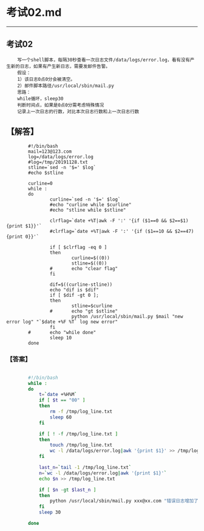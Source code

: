# 考试02.md  
---  
## 考试02  
        写一个shell脚本，每隔30秒查看一次日志文件/data/logs/error.log，看有没有产生新的日志，如果有产生新日志，需要发邮件告警。  
        假设：  
        1）该日志0点0分会被清空。  
        2）邮件脚本路径/usr/local/sbin/mail.py  
        思路：  
        while循环，sleep30  
        判断时间点，如果是0点0分需考虑特殊情况  
        记录上一次日志的行数，对比本次日志行数和上一次日志行数  
## 【解答】  
```       
        #!/bin/bash
        mail=123@123.com
        log=/data/logs/error.log
        #log=/tmp/20191128.txt
        stline=`sed -n '$=' $log`
        #echo $stline

        curline=0
        while :
        do
                curline=`sed -n '$=' $log`
                #echo "curline while $curline"
                #echo "stline while $stline"
                
                clrflag=`date +%T|awk -F ':' '{if ($1==0 && $2==$1) {print $1}}'`
                #clrflag=`date +%T|awk -F ':' '{if ($1==10 && $2==47) {print 0}}'`
                
                if [ $clrflag -eq 0 ]
                then
                        curline=$((0))
                        stline=$((0))
                #       echo "clear flag"
                fi
                
                dif=$((curline-stline))
                echo "dif is $dif"
                if [ $dif -gt 0 ];
                then
                        stline=$curline
                #       echo "gt $stline"
                        python /usr/local/sbin/mail.py $mail "new error log" "`$date +%F %T` log new error"
                fi
        #       echo "while done"
                sleep 10
        done

```  

### 【答案】  
```bash  

        #!/bin/bash
        while :
        do
            t=`date +%H%M`
            if [ $t == "00" ]
            then
                rm -f /tmp/log_line.txt
                sleep 60
            fi

            if [ ! -f /tmp/log_line.txt ]
            then
                touch /tmp/log_line.txt
                wc -l /data/logs/error.log|awk '{print $1}' >> /tmp/log_line.txt
            fi

            last_n=`tail -1 /tmp/log_line.txt`
            n=`wc -l /data/logs/error.log|awk '{print $1}'`
            echo $n >> /tmp/log_line.txt

            if [ $n -gt $last_n ]
            then
                python /usr/local/sbin/mail.py xxx@xx.com "错误日志增加了" "`tail /data/logs/error.log`"
            fi
            sleep 30

        done

```  